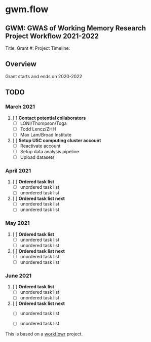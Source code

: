 # gwm.flow

## GWM: GWAS of Working Memory Research Project Workflow 2021-2022

Title: 
Grant #:
Project Timeline:

## Overview

Grant starts and ends on 2020-2022

## TODO

### March 2021

1. [ ] **Contact potential collaborators**
	- [ ] LONI/Thompson/Toga
	- [ ] Todd Lencz/ZHH
	- [ ] Max Lam/Broad Institute
5. [ ] **Setup USC computing cluster account**
	- [ ] Reactivate account
	- [ ] Setup data analysis pipeline
	- [ ] Upload datasets

### April 2021

1. [ ] **Ordered task list**
	- [ ] unordered task list
	- [ ] unordered task list
2. [ ] **Ordered task list next**
	- [ ] unordered task list
	- [ ] unordered task list

### May 2021

1. [ ] **Ordered task list**
	- [ ] unordered task list
	- [ ] unordered task list
2. [ ] **Ordered task list next**
	- [ ] unordered task list
	- [ ] unordered task list

### June 2021

1. [ ] **Ordered task list**
	- [ ] unordered task list
	- [ ] unordered task list
2. [ ] **Ordered task list next**
	- [ ] unordered task list
	- [ ] unordered task list


This is based on a [workflowr][] project.

[workflowr]: https://github.com/jdblischak/workflowr

